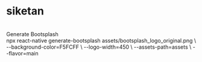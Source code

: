 # siketan
<br>
Generate Bootsplash
<br>
npx react-native generate-bootsplash assets/bootsplash_logo_original.png \ --background-color=F5FCFF \ --logo-width=450 \ --assets-path=assets \ --flavor=main
